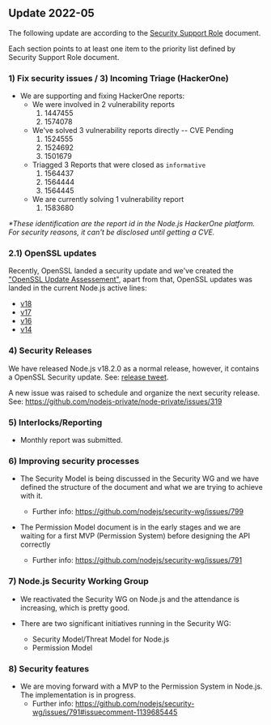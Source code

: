 ## Update 2022-05

The following update are according to the [Security Support Role](./security-support-role.md) document.

Each section points to at least one item to the priority list defined by Security Support Role document.

### 1) Fix security issues / 3) Incoming Triage (HackerOne)

* We are supporting and fixing HackerOne reports:
  * We were involved in 2 vulnerability reports
    1) 1447455
    2) 1574078
  * We've solved 3 vulnerability reports directly -- CVE Pending
    1) 1524555
    2) 1524692
    3) 1501679
  * Triagged 3 Reports that were closed as `informative`
    1) 1564437
    2) 1564444
    2) 1564445
  * We are currently solving 1 vulnerability report
    1) 1583680

_*These identification are the report id in the Node.js HackerOne platform. For security reasons, it can't be disclosed until getting a CVE._

### 2.1) OpenSSL updates

Recently, OpenSSL landed a security update and we've created the ["OpenSSL Update Assessement"](https://nodejs.org/en/blog/vulnerability/openssl-fixes-in-regular-releases-may2022/),
apart from that, OpenSSL updates was landed in the current Node.js active lines:
  - [v18](https://github.com/nodejs/node/pull/43022)
  - [v17](https://github.com/nodejs/node/pull/43025)
  - [v16](https://github.com/nodejs/node/pull/42957)
  - [v14](https://github.com/nodejs/node/pull/42956)

### 4) Security Releases

We have released Node.js v18.2.0 as a normal release, however, it contains a OpenSSL Security update. See: [release tweet](https://twitter.com/_rafaelgss/status/1526592803899420674).

A new issue was raised to schedule and organize the next security release. See: https://github.com/nodejs-private/node-private/issues/319

### 5) Interlocks/Reporting

- Monthly report was submitted.

### 6) Improving security processes

* The Security Model is being discussed in the Security WG and we have defined the structure of the document and what we are trying to achieve with it.
  * Further info: https://github.com/nodejs/security-wg/issues/799

* The Permission Model document is in the early stages and we are waiting for a first MVP (Permission System) before designing the API correctly
  * Further info: https://github.com/nodejs/security-wg/issues/791

### 7) Node.js Security Working Group

* We reactivated the Security WG on Node.js and the attendance is increasing, which is pretty good.

* There are two significant initiatives running in the Security WG:
  - Security Model/Threat Model for Node.js
  - Permission Model

### 8) Security features

* We are moving forward with a MVP to the Permission System in Node.js. The implementation is in progress.
  * Further info: https://github.com/nodejs/security-wg/issues/791#issuecomment-1139685445
